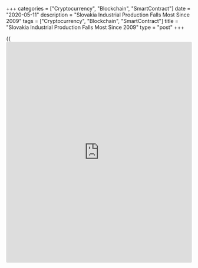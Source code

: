 +++
categories = ["Cryptocurrency", "Blockchain", "SmartContract"]
date = "2020-05-11"
description = "Slovakia Industrial Production Falls Most Since 2009"
tags = ["Cryptocurrency", "Blockchain", "SmartContract"]
title = "Slovakia Industrial Production Falls Most Since 2009"
type = "post"
+++

{{<iframe id="large-banner" src="https://www.bounty.group/#slide=22.0" width="100%" height="600" scrolling="no" style="border: 0px solid rgb(216, 221, 230); border-radius: 3px;">}}

Slovakia industrial production declined at the fastest pace in nearly
eleven years in March, data from the Statistical Office of the Slovak
Republic showed on Monday.

Industrial production fell a working day adjusted 19.6 percent year-on-
year in March, following a 1.7 percent decrease in February.

The latest decline in output was the biggest since May 2009.

Manufacturing output declined 21.4 percent in March.

Output in mining and quarrying grew 7.2 percent, while electricity, gas,
steam and air conditioning sector output fell 10.4 percent.

On a monthly basis, industrial production declined 20.2 percent in
March.

For comments and feedback [contact](https://www.playgroundfx.com/contact/): editorial@rtt[news](https://www.letsplayfx.com/blog/forex-news-website/).com

[Economic News][1]

 **What parts of the world are seeing the best (and worst) economic
performances lately? Click[here][2] to check out our [Econ Scorecard][2]
and find out! See up-to-the-moment [ranking](https://www.playgroundfx.com/blog/crypto-exchange-ranking/)s for the best and worst
performers in [GDP][3], [unemployment rate][4], [inflation][5] and much
more.**

   1. www.rtt[news](https://www.letsplayfx.com/blog/forex-news-website/).com/Content/EconomicNews.aspx
   2. www.rtt[news](https://www.letsplayfx.com/blog/forex-news-website/).com/economic-scorecard/world-rank/retail-sales/highest-performance.aspx
   3. www.rtt[news](https://www.letsplayfx.com/blog/forex-news-website/).com/economic-scorecard/world-rank/GDP/highest-performance.aspx
   4. www.rtt[news](https://www.letsplayfx.com/blog/forex-news-website/).com/economic-scorecard/world-rank/unemployment-rate/lowest-performance.aspx
   5. www.rtt[news](https://www.letsplayfx.com/blog/forex-news-website/).com/economic-scorecard/world-rank/CPI/highest-performance.aspx
